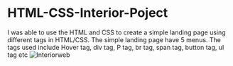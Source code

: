 # HTML-CSS-Interior-Poject
I was able to use the HTML and CSS to create a simple landing page using different tags in HTML/CSS. 
The simple landing page have 5 menus. 
The tags used include Hover tag, div tag, P tag, br tag, span tag, button tag, ul tag etc
![Interiorweb](https://user-images.githubusercontent.com/58476114/192095985-6a076b69-4fca-4f8d-aff9-49b2e48c1e21.PNG)
